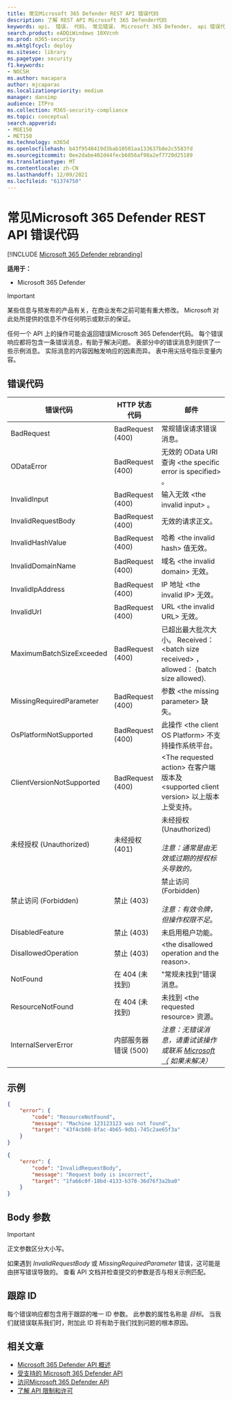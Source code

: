 ```yaml
---
title: 常见Microsoft 365 Defender REST API 错误代码
description: 了解 REST API Microsoft 365 Defender代码
keywords: api， 错误， 代码， 常见错误， Microsoft 365 Defender， api 错误代码
search.product: eADQiWindows 10XVcnh
ms.prod: m365-security
ms.mktglfcycl: deploy
ms.sitesec: library
ms.pagetype: security
f1.keywords:
- NOCSH
ms.author: macapara
author: mjcaparas
ms.localizationpriority: medium
manager: dansimp
audience: ITPro
ms.collection: M365-security-compliance
ms.topic: conceptual
search.appverid:
- MOE150
- MET150
ms.technology: m365d
ms.openlocfilehash: b43f9548419d3bab10501aa133637b8e2c5583fd
ms.sourcegitcommit: 0ee2dabe402d44fecb6856af98a2ef7720d25189
ms.translationtype: MT
ms.contentlocale: zh-CN
ms.lasthandoff: 12/09/2021
ms.locfileid: "61374750"
---
```

# <a name="common-microsoft-365-defender-rest-api-error-codes"></a>常见Microsoft 365 Defender REST API 错误代码

[!INCLUDE [Microsoft 365 Defender rebranding](../includes/microsoft-defender.md)]

**适用于：**

- Microsoft 365 Defender

> [!IMPORTANT]
> 某些信息与预发布的产品有关，在商业发布之前可能有重大修改。 Microsoft 对此处所提供的信息不作任何明示或默示的保证。

任何一个 API 上的操作可能会返回错误Microsoft 365 Defender代码。 每个错误响应都将包含一条错误消息，有助于解决问题。 表部分中的错误消息列提供了一些示例消息。 实际消息的内容因触发响应的因素而异。 表中用尖括号指示变量内容。

## <a name="error-codes"></a>错误代码

错误代码 | HTTP 状态代码 | 邮件
-|-|-
BadRequest | BadRequest (400)  | 常规错误请求错误消息。
ODataError | BadRequest (400)  | 无效的 OData URI 查询 \<the specific error is specified\> 。
InvalidInput | BadRequest (400)  | 输入无效 \<the invalid input\> 。
InvalidRequestBody | BadRequest (400)  | 无效的请求正文。
InvalidHashValue | BadRequest (400)  | 哈希 \<the invalid hash\> 值无效。
InvalidDomainName | BadRequest (400)  | 域名 \<the invalid domain\> 无效。
InvalidIpAddress | BadRequest (400)  | IP 地址 \<the invalid IP\> 无效。
InvalidUrl | BadRequest (400)  | URL \<the invalid URL\> 无效。
MaximumBatchSizeExceeded | BadRequest (400)  | 已超出最大批次大小。 Received： \<batch size received\> ， allowed： {batch size allowed}.
MissingRequiredParameter | BadRequest (400)  | 参数 \<the missing parameter\> 缺失。
OsPlatformNotSupported | BadRequest (400)  | 此操作 \<the client OS Platform\> 不支持操作系统平台。
ClientVersionNotSupported | BadRequest (400)  | \<The requested action\> 在客户端版本及 \<supported client version\> 以上版本上受支持。
未经授权 (Unauthorized) | 未经授权 (401)  | 未经授权 (Unauthorized) <br /><br />*注意：通常是由无效或过期的授权标头导致的。*
禁止访问 (Forbidden) | 禁止 (403)  | 禁止访问 (Forbidden) <br /><br />*注意：有效令牌，但操作权限不足*。
DisabledFeature | 禁止 (403)  | 未启用租户功能。
DisallowedOperation | 禁止 (403)  | \<the disallowed operation and the reason\>.
NotFound | 在 404 (未找到)  | "常规未找到"错误消息。
ResourceNotFound | 在 404 (未找到)  | 未找到 \<the requested resource\> 资源。
InternalServerError | 内部服务器错误 (500)  | *注意：无错误消息，请重试该操作或联系 [Microsoft（](../../admin/get-help-support.md) 如果未解决）*

## <a name="examples"></a>示例

```json
{
    "error": {
        "code": "ResourceNotFound",
        "message": "Machine 123123123 was not found",
        "target": "43f4cb08-8fac-4b65-9db1-745c2ae65f3a"
    }
}
```

```json
{
    "error": {
        "code": "InvalidRequestBody",
        "message": "Request body is incorrect",
        "target": "1fa66c0f-18bd-4133-b378-36d76f3a2ba0"
    }
}
```

## <a name="body-parameters"></a>Body 参数

> [!IMPORTANT]
> 正文参数区分大小写。

如果遇到 *InvalidRequestBody* 或 *MissingRequiredParameter* 错误，这可能是由拼写错误导致的。 查看 API 文档并检查提交的参数是否与相关示例匹配。

## <a name="tracking-id"></a>跟踪 ID

每个错误响应都包含用于跟踪的唯一 ID 参数。 此参数的属性名称是 *目标*。 当我们就错误联系我们时，附加此 ID 将有助于我们找到问题的根本原因。

## <a name="related-articles"></a>相关文章

- [Microsoft 365 Defender API 概述](api-overview.md)
- [受支持的 Microsoft 365 Defender API](api-supported.md)
- [访问Microsoft 365 Defender API](api-access.md)
- [了解 API 限制和许可](api-terms.md)
